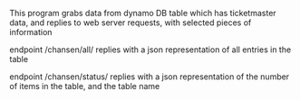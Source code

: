 This program grabs data from dynamo DB table which has ticketmaster data, and replies to web server requests, with selected pieces of information

endpoint /chansen/all/
replies with a json representation of all entries in the table

endpoint /chansen/status/ 
replies with a json representation of the number of items in the table, and the table name
